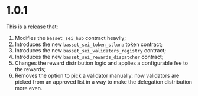 # 1.0.1

This is a release that:

1. Modifies the `basset_sei_hub` contract heavily;
2. Introduces the new `basset_sei_token_stluna` token contract;
3. Introduces the new `basset_sei_validators_registry` contract;
4. Introduces the new `basset_sei_rewards_dispatcher` contract;
5. Changes the reward distribution logic and applies a configurable fee to the rewards;
6. Removes the option to pick a validator manually: now validators are picked from an approved list in a way to make the delegation distribution more even.
